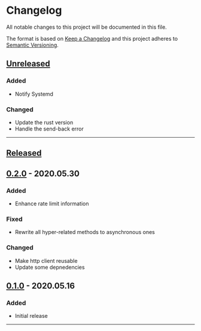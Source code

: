 # Changelog

All notable changes to this project will be documented in this file.

The format is based on [Keep a Changelog][keep a changelog] and this project adheres to [Semantic Versioning][semantic versioning].

## [Unreleased]

### Added

- Notify Systemd

### Changed

- Update the rust version
- Handle the send-back error

---

## [Released]

## [0.2.0] - 2020.05.30

### Added

- Enhance rate limit information

### Fixed

- Rewrite all hyper-related methods to asynchronous ones

### Changed

- Make http client reusable
- Update some depnedencies

## [0.1.0] - 2020.05.16

### Added

- Initial release

---

<!-- Links -->

[keep a changelog]: https://keepachangelog.com/
[semantic versioning]: https://semver.org/

<!-- Versions -->

[unreleased]: https://github.com/yasuyuky/sectora/compare/v0.2.0...HEAD
[released]: https://github.com/yasuyuky/sectora/releases
[0.2.0]: https://github.com/yasuyuky/sectora/compare/v0.1.0...v0.2.0
[0.1.0]: https://github.com/yasuyuky/sectora/releases/v0.1.0

